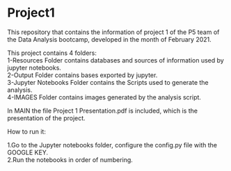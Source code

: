 # Project1

This repository that contains the information of project 1 of the P5 team of the Data Analysis bootcamp, developed in the month of February 2021.

This project contains 4 folders:                               
1-Resources Folder contains databases and sources of information used by jupyter notebooks.                                      
2-Output Folder contains bases exported by jupyter.                              
3-Jupyter Notebooks Folder contains the Scripts used to generate the analysis.                               
4-IMAGES Folder contains images generated by the analysis script.                             

In MAIN the file Project 1 Presentation.pdf is included, which is the presentation of the project.

How to run it:

1.Go to the Jupyter notebooks folder, configure the config.py file with the GOOGLE KEY.                                              
2.Run the notebooks in order of numbering.

